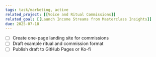 ```yaml
---
tags: task/marketing, active
related_project: [[Voice and Ritual Commissions]]
related_goal: [[Launch Income Streams from Masterclass Insights]]
due: 2025-07-18
---
```

- [ ] Create one-page landing site for commissions
- [ ] Draft example ritual and commission format
- [ ] Publish draft to GitHub Pages or Ko-fi
